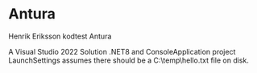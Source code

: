 # Antura
Henrik Eriksson kodtest Antura

A Visual Studio 2022 Solution .NET8 and ConsoleApplication project
LaunchSettings assumes there should be a C:\temp\hello.txt file on disk.
